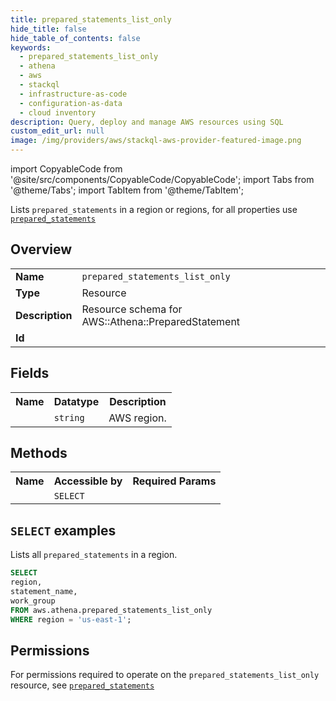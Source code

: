 ```yaml
---
title: prepared_statements_list_only
hide_title: false
hide_table_of_contents: false
keywords:
  - prepared_statements_list_only
  - athena
  - aws
  - stackql
  - infrastructure-as-code
  - configuration-as-data
  - cloud inventory
description: Query, deploy and manage AWS resources using SQL
custom_edit_url: null
image: /img/providers/aws/stackql-aws-provider-featured-image.png
---
```


import CopyableCode from '@site/src/components/CopyableCode/CopyableCode';
import Tabs from '@theme/Tabs';
import TabItem from '@theme/TabItem';

Lists <code>prepared_statements</code> in a region or regions, for all properties use <a href="/providers/aws/serviceName/prepared_statements/"><code>prepared_statements</code></a>

## Overview
<table><tbody>
<tr><td><b>Name</b></td><td><code>prepared_statements_list_only</code></td></tr>
<tr><td><b>Type</b></td><td>Resource</td></tr>
<tr><td><b>Description</b></td><td>Resource schema for AWS::Athena::PreparedStatement</td></tr>
<tr><td><b>Id</b></td><td><CopyableCode code="aws.athena.prepared_statements_list_only" /></td></tr>
</tbody></table>

## Fields
<table><tbody><tr><th>Name</th><th>Datatype</th><th>Description</th></tr><tr><td><CopyableCode code="region" /></td><td><code>string</code></td><td>AWS region.</td></tr>
</tbody></table>

## Methods

<table><tbody>
  <tr>
    <th>Name</th>
    <th>Accessible by</th>
    <th>Required Params</th>
  </tr>
  <tr>
    <td><CopyableCode code="list_resources" /></td>
    <td><code>SELECT</code></td>
    <td><CopyableCode code="region" /></td>
  </tr>
</tbody></table>

## `SELECT` examples
Lists all <code>prepared_statements</code> in a region.
```sql
SELECT
region,
statement_name,
work_group
FROM aws.athena.prepared_statements_list_only
WHERE region = 'us-east-1';
```


## Permissions

For permissions required to operate on the <code>prepared_statements_list_only</code> resource, see <a href="/providers/aws/athena/prepared_statements/#permissions"><code>prepared_statements</code></a>

